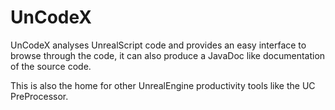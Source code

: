 # UnCodeX

UnCodeX analyses UnrealScript code and provides an easy interface to browse through the code, 
it can also produce a JavaDoc like documentation of the source code.

This is also the home for other UnrealEngine productivity tools like the UC PreProcessor.
